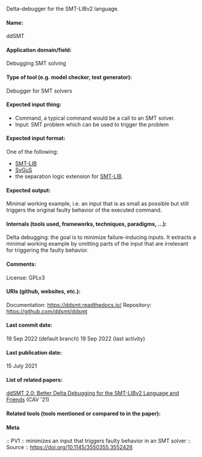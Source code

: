Delta-debugger for the SMT-LIBv2 language.

#### Name:
ddSMT

#### Application domain/field:
Debugging
SMT solving

#### Type of tool (e.g. model checker, test generator):
Debugger for SMT solvers

#### Expected input thing:
- Command, a typical command would be a call to an SMT solver.
- Input: SMT problem which can be used to trigger the problem

#### Expected input format:
One of the following: 
- [SMT-LIB](../../Formats/SMT-LIB.md)
- [SyGuS](../../Formats/SyGuS.md)
- the separation logic extension for [SMT-LIB](../../Formats/SMT-LIB.md).

#### Expected output:
Minimal working example, i.e. an input that is as small as possible but still triggers the original faulty behavior of the executed command.

#### Internals (tools used, frameworks, techniques, paradigms, ...):
Delta debugging: the goal is to minimize failure-inducing inputs. It extracts a minimal working example by omitting parts of the input that are irrelevant for triggering the faulty behavior.

#### Comments:
License: GPLv3

#### URIs (github, websites, etc.):
Documentation: https://ddsmt.readthedocs.io/
Repository: https://github.com/ddsmt/ddsmt

#### Last commit date:
19 Sep 2022 (default branch)
19 Sep 2022 (last activity)

#### Last publication date:
15 July 2021

#### List of related papers:
[ddSMT 2.0: Better Delta Debugging for the SMT-LIBv2 Language and Friends](https://doi.org/10.1007/978-3-030-81688-9_11) (CAV '21)

#### Related tools (tools mentioned or compared to in the paper):

#### Meta
:: PV1 :: minimizes an input that triggers faulty behavior in an SMT solver
:: Source :: https://doi.org/10.1145/3550355.3552426
